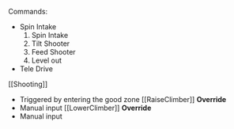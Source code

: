 Commands:
* Spin Intake
	1. Spin Intake
	2. Tilt Shooter
	3. Feed Shooter
	4. Level out
* Tele Drive

[[Shooting]]
* Triggered by entering the good zone
[[RaiseClimber]] __Override__
* Manual input
[[LowerClimber]] __Override__
* Manual input
